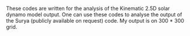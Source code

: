 These codes are written for the analysis of the Kinematic 2.5D solar dynamo model output. One can use these codes to analyse the output of the Surya (publicly available on request) code. My output is on 300 * 300 grid.
